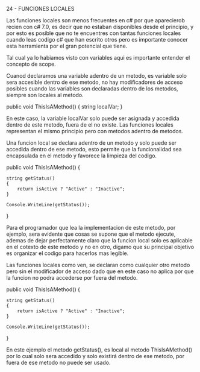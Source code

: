 24 - FUNCIONES LOCALES

Las funciones locales son menos frecuentes en c# por que aparecierob recien con c# 7.0, es decir que no estaban disponibles desde el principio, y por esto es posible que no te encuentres con tantas funciones locales cuando leas codigo c# que han escrito otros pero es importante conocer esta herramienta por el gran potencial que tiene.

Tal cual ya lo habiamos visto con variables aqui es importante entender el concepto de scope.

Cuanod declaramos una variable adentro de un metodo, es variable solo sera accesible dentro de ese metodo, no hay modificadores de acceso posibles cuando las variables son declaradas dentro de los metodos, siempre son locales al metodo.

public void ThisIsAMethod()
{
    string localVar;
}

En este caso, la variable localVar solo puede ser asignada y accedida dentro de este metodo, fuera de el no existe. Las funciones locales representan el mismo principio pero con metodos adentro de metodos.

Una funcion local se declara adentro de un metodo y solo puede ser accedida dentro de ese metodo, esto permite que la funcionalidad sea encapsulada en el metodo y favorece la limpieza del codigo.

public void ThisIsAMethod()
{
    
    string getStatus()
    {
        return isActive ? "Active" : "Inactive";
    }

    Console.WriteLine(getStatus());
}

Para el programador que lea la implementacion de este metodo, por ejemplo, sera evidente que cosas se supone que el metodo ejecute, ademas de dejar perfectamente claro que la funcion local solo es aplicable en el cotexto de este metodo y no en otro, digamo que su principal objetivo es organizar el codigo para hacerlos mas legible.

Las funciones locales como ven, se declaran como cualquier otro metodo pero sin el modificador de acceso dado que en este caso no aplica por que la funcion no podra accederse por fuera del metodo.

public void ThisIsAMethod()
{
    
    string getStatus()
    {
        return isActive ? "Active" : "Inactive";
    }

    Console.WriteLine(getStatus());
}

En este ejemplo el metodo getStatus(), es local al metodo ThisIsAMethod() por lo cual solo sera accedido y solo existirá dentro de ese metodo, por fuera de ese metodo no puede ser usado.


